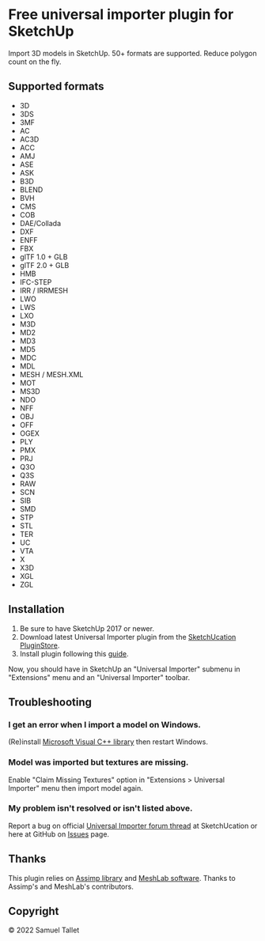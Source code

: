 # Free universal importer plugin for SketchUp

Import 3D models in SketchUp. 50+ formats are supported. Reduce polygon count on the fly.

## Supported formats

- 3D
- 3DS
- 3MF
- AC
- AC3D
- ACC
- AMJ
- ASE
- ASK
- B3D
- BLEND
- BVH
- CMS
- COB
- DAE/Collada
- DXF
- ENFF
- FBX
- glTF 1.0 + GLB
- glTF 2.0 + GLB
- HMB
- IFC-STEP
- IRR / IRRMESH
- LWO
- LWS
- LXO
- M3D
- MD2
- MD3
- MD5
- MDC
- MDL
- MESH / MESH.XML
- MOT
- MS3D
- NDO
- NFF
- OBJ
- OFF
- OGEX
- PLY
- PMX
- PRJ
- Q3O
- Q3S
- RAW
- SCN
- SIB
- SMD
- STP
- STL
- TER
- UC
- VTA
- X
- X3D
- XGL
- ZGL

## Installation

1. Be sure to have SketchUp 2017 or newer.
2. Download latest Universal Importer plugin from the [SketchUcation PluginStore](https://sketchucation.com/plugin/2275-universal_importer).
3. Install plugin following this [guide](https://www.youtube.com/watch?v=tyM5f81eRno).

Now, you should have in SketchUp an "Universal Importer" submenu in "Extensions" menu and an "Universal Importer" toolbar.

## Troubleshooting

### I get an error when I import a model on Windows.

(Re)install [Microsoft Visual C++ library](https://aka.ms/vs/17/release/vc_redist.x64.exe) then restart Windows.

### Model was imported but textures are missing.

Enable "Claim Missing Textures" option in "Extensions > Universal Importer" menu then import model again.

### My problem isn't resolved or isn't listed above.

Report a bug on official [Universal Importer forum thread](https://sketchucation.com/forums/viewtopic.php?f=323&t=71951) at SketchUcation or here at GitHub on [Issues](https://github.com/SamuelTallet/SketchUp-Universal-Importer-Plugin/issues) page.

## Thanks

This plugin relies on [Assimp library](https://github.com/assimp/assimp) and [MeshLab software](https://github.com/cnr-isti-vclab/meshlab). Thanks to Assimp's and MeshLab's contributors.

## Copyright

© 2022 Samuel Tallet
